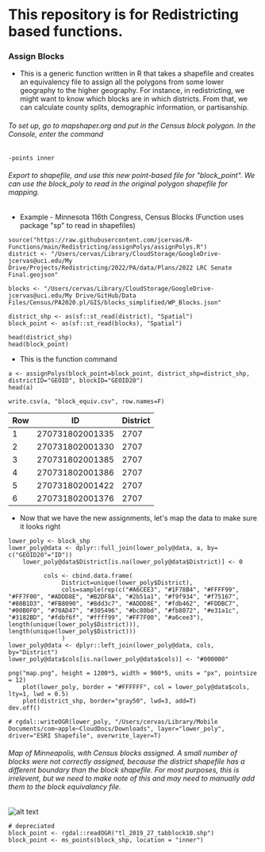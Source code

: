 # This repository is for Redistricting based functions.


### Assign Blocks
- This is a generic function written in R that takes a shapefile and creates an equivalency file to assign all the polygons from some lower geography to the higher geography. For instance, in redistricting, we might want to know which blocks are in which districts. From that, we can calculate county splits, demographic information, or partisanship.

###### To set up, go to mapshaper.org and put in the Census block polygon. In the Console, enter the command 
`-points inner` 
###### Export to shapefile, and use this new point-based file for "block_point". We can use the block_poly to read in the original polygon shapefile for mapping.
- Example - Minnesota 116th Congress, Census Blocks (Function uses package "sp" to read in shapefiles)
```
source("https://raw.githubusercontent.com/jcervas/R-Functions/main/Redistricting/assignPolys/assignPolys.R")
district <- "/Users/cervas/Library/CloudStorage/GoogleDrive-jcervas@uci.edu/My Drive/Projects/Redistricting/2022/PA/data/Plans/2022 LRC Senate Final.geojson"

blocks <- "/Users/cervas/Library/CloudStorage/GoogleDrive-jcervas@uci.edu/My Drive/GitHub/Data Files/Census/PA2020.pl/GIS/blocks_simplified/WP_Blocks.json"
```

```
district_shp <- as(sf::st_read(district), "Spatial")
block_point <- as(sf::st_read(blocks), "Spatial")

head(district_shp)
head(block_point)
```

- This is the function command
```
a <- assignPolys(block_point=block_point, district_shp=district_shp, districtID="GEOID", blockID="GEOID20")
head(a)
```

```
write.csv(a, "block_equiv.csv", row.names=F)
```

|Row|ID|District|
|---|---|---|
|1|270731802001335|2707|
|2|270731802001330|2707|
|3|270731802001385|2707|
|4|270731802001386|2707|
|5|270731802001422|2707|
|6|270731802001376|2707|

- Now that we have the new assignments, let's map the data to make sure it looks right
```
lower_poly <- block_shp
lower_poly@data <- dplyr::full_join(lower_poly@data, a, by= c("GEOID20"="ID"))
 	lower_poly@data$District[is.na(lower_poly@data$District)] <- 0

          cols <- cbind.data.frame(
               District=unique(lower_poly$District),
               cols=sample(rep(c("#A6CEE3", "#1F78B4", "#FFFF99", "#FF7F00", "#ADDD8E", "#B2DF8A", "#2b51a1", "#f9f934", "#f75167", "#80B1D3", "#FB8090", "#8dd3c7", "#ADDD8E", "#fdb462", "#FDDBC7", "#00B0F0", "#70AD47", "#305496", "#bc80bd", "#fb8072", "#e31a1c", "#3182BD", "#fdbf6f", "#ffff99", "#FF7F00", "#a6cee3"), length(unique(lower_poly$District))), length(unique(lower_poly$District)))
               )
lower_poly@data <- dplyr::left_join(lower_poly@data, cols, by="District")
lower_poly@data$cols[is.na(lower_poly@data$cols)] <- "#000000"

png("map.png", height = 1200*5, width = 900*5, units = "px", pointsize = 12)
	plot(lower_poly, border = "#FFFFFF", col = lower_poly@data$cols, lty=1, lwd = 0.5)
	plot(district_shp, border="gray50", lwd=3, add=T)
dev.off()

# rgdal::writeOGR(lower_poly, "/Users/cervas/Library/Mobile Documents/com~apple~CloudDocs/Downloads", layer="lower_poly", driver="ESRI Shapefile", overwrite_layer=T)
```
###### Map of Minneapolis, with Census blocks assigned. A small number of blocks were not correctly assigned, because the district shapefile has a different boundary than the block shapefile. For most purposes, this is irrelevent, but we need to make note of this and may need to manually add them to the block equivalancy file.
![alt text](https://github.com/jcervas/R-Functions/blob/main/Redistricting/images/map.png)



```
# depreciated
block_point <- rgdal::readOGR("tl_2019_27_tabblock10.shp")
block_point <- ms_points(block_shp, location = "inner")
```
